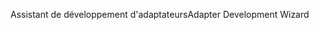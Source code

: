 <span data-ttu-id="212f9-101">Assistant de développement d'adaptateurs</span><span class="sxs-lookup"><span data-stu-id="212f9-101">Adapter Development Wizard</span></span>